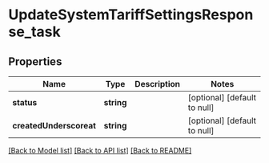 # UpdateSystemTariffSettingsResponse_task

## Properties
Name | Type | Description | Notes
------------ | ------------- | ------------- | -------------
**status** | **string** |  | [optional] [default to null]
**createdUnderscoreat** | **string** |  | [optional] [default to null]

[[Back to Model list]](../README.md#documentation-for-models) [[Back to API list]](../README.md#documentation-for-api-endpoints) [[Back to README]](../README.md)


